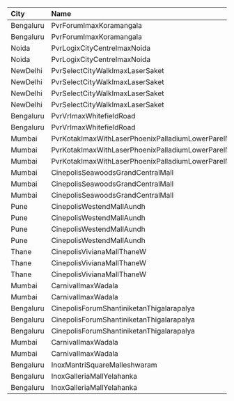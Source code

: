 | City      | Name                                                  | Language |  Time | Type            | Price | Capacity | Booked |
| :-------- | :---------------------------------------------------- | :------- | ----: | :-------------- | ----: | -------: | -----: |
| Bengaluru | PvrForumImaxKoramangala                               | English  | 11:55 | Classic         |  150₹ |      227 |     17 |
| Bengaluru | PvrForumImaxKoramangala                               | English  | 11:55 | Prime           |  180₹ |      120 |      7 |
| Noida     | PvrLogixCityCentreImaxNoida                           | English  | 12:00 | 3DPrime         |  390₹ |      157 |      1 |
| Noida     | PvrLogixCityCentreImaxNoida                           | English  | 12:00 | 3DRecliner      |  730₹ |       10 |      1 |
| NewDelhi  | PvrSelectCityWalkImaxLaserSaket                       | English  | 13:05 | 3DLoungerNormal |  350₹ |        5 |      0 |
| NewDelhi  | PvrSelectCityWalkImaxLaserSaket                       | English  | 13:05 | 3DClassic       |  300₹ |       65 |      3 |
| NewDelhi  | PvrSelectCityWalkImaxLaserSaket                       | English  | 13:05 | 3DPrime         |  350₹ |       70 |      2 |
| NewDelhi  | PvrSelectCityWalkImaxLaserSaket                       | English  | 13:05 | 3DRecliner      |  550₹ |        9 |      3 |
| Bengaluru | PvrVrImaxWhitefieldRoad                               | English  | 14:30 | Classic         |  140₹ |      184 |      2 |
| Bengaluru | PvrVrImaxWhitefieldRoad                               | English  | 14:30 | Prime           |  170₹ |       85 |      1 |
| Mumbai    | PvrKotakImaxWithLaserPhoenixPalladiumLowerParelMumbai | English  | 14:45 | 3DClassic       |  290₹ |       29 |     29 |
| Mumbai    | PvrKotakImaxWithLaserPhoenixPalladiumLowerParelMumbai | English  | 14:45 | 3DPrime         |  340₹ |      164 |    164 |
| Mumbai    | PvrKotakImaxWithLaserPhoenixPalladiumLowerParelMumbai | English  | 14:45 | 3DRecliner      |  470₹ |        8 |      8 |
| Mumbai    | CinepolisSeawoodsGrandCentralMall                     | English  | 15:10 | Normal          |  200₹ |       27 |      4 |
| Mumbai    | CinepolisSeawoodsGrandCentralMall                     | English  | 15:10 | Executive       |  220₹ |       51 |     10 |
| Mumbai    | CinepolisSeawoodsGrandCentralMall                     | English  | 15:10 | Premium         |  240₹ |       36 |      9 |
| Pune      | CinepolisWestendMallAundh                             | English  | 15:25 | Normal          |  210₹ |       20 |      0 |
| Pune      | CinepolisWestendMallAundh                             | English  | 15:25 | Executive       |  230₹ |       86 |      5 |
| Pune      | CinepolisWestendMallAundh                             | English  | 15:25 | Premium         |  250₹ |       25 |     13 |
| Pune      | CinepolisWestendMallAundh                             | English  | 15:25 | Vip             |  350₹ |        7 |      2 |
| Thane     | CinepolisVivianaMallThaneW                            | English  | 15:30 | Normal          |  210₹ |       39 |     20 |
| Thane     | CinepolisVivianaMallThaneW                            | English  | 15:30 | Executive       |  210₹ |      224 |    118 |
| Thane     | CinepolisVivianaMallThaneW                            | English  | 15:30 | Premium         |  240₹ |       57 |     28 |
| Mumbai    | CarnivalImaxWadala                                    | English  | 15:30 | PlatinumOffline |  200₹ |      212 |    106 |
| Mumbai    | CarnivalImaxWadala                                    | English  | 15:30 | PremiumOffline  |  300₹ |       95 |     48 |
| Bengaluru | CinepolisForumShantiniketanThigalarapalya             | English  | 15:35 | Premium         |  180₹ |       77 |      5 |
| Bengaluru | CinepolisForumShantiniketanThigalarapalya             | English  | 15:35 | Executive       |  180₹ |      126 |      0 |
| Bengaluru | CinepolisForumShantiniketanThigalarapalya             | English  | 15:35 | Normal          |  180₹ |       41 |      0 |
| Mumbai    | CarnivalImaxWadala                                    | English  | 18:30 | PlatinumOffline |  200₹ |      212 |    106 |
| Mumbai    | CarnivalImaxWadala                                    | English  | 18:30 | PremiumOffline  |  300₹ |       95 |     48 |
| Bengaluru | InoxMantriSquareMalleshwaram                          | English  | 21:20 | Club            |  350₹ |      176 |      0 |
| Bengaluru | InoxGalleriaMallYelahanka                             | English  | 21:20 | Club            |  370₹ |       57 |      0 |
| Bengaluru | InoxGalleriaMallYelahanka                             | English  | 21:20 | Executive       |  350₹ |      226 |      0 |
